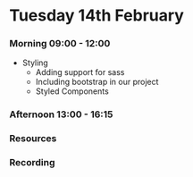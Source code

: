 # Tuesday 14th February

### Morning 09:00 - 12:00
   - Styling 
     - Adding support for sass
     - Including bootstrap in our project
     - Styled Components

### Afternoon 13:00 - 16:15



### Resources



### Recording
